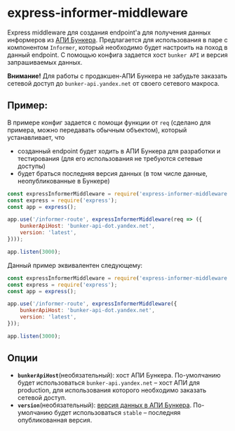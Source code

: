 # express-informer-middleware

Express middleware для создания endpoint'a для получения данных информеров из [АПИ Бункера](https://wiki.yandex-team.ru/verstka/tools/bunker/api/).
Предлагается для использования в паре с компонентом `Informer`, который необходимо будет настроить на поход в данный endpoint.
С помощью конфига задается хост `bunker API` и версия запрашиваемых данных.

**Внимание!**
Для работы с продакшен-АПИ Бункера не забудьте заказать сетевой доступ до `bunker-api.yandex.net` от своего сетевого макроса.

## Пример:

В примере конфиг задается с помощи функции от `req` (сделано для примера, можно передавать обычным объектом), который устанавливает, что 
- созданный endpoint будет ходить в АПИ Бункера для разработки и тестирования (для его использования не требуются сетевые доступы)
- будет браться последняя версия данных (в том числе данные, неопубликованные в Бункере) 

```javascript
const expressInformerMiddleware = require('express-informer-middleware');
const express = require('express');
const app = express();

app.use('/informer-route', expressInformerMiddleware(req => ({
    bunkerApiHost: 'bunker-api-dot.yandex.net',
    version: 'latest',
})));

app.listen(3000);
```

Данный пример эквивалентен следующему:

```javascript
const expressInformerMiddleware = require('express-informer-middleware');
const express = require('express');
const app = express();

app.use('/informer-route', expressInformerMiddleware({
    bunkerApiHost: 'bunker-api-dot.yandex.net',
    version: 'latest',
}));

app.listen(3000);
```

## Опции
- **`bunkerApiHost`**(необязательный): хост АПИ Бункера. По-умолчанию будет использоваться `bunker-api.yandex.net` – хост АПИ для production, для использования которого необходимо заказать сетевой доступ.
- **`version`**(необязательный): [версия данных в АПИ Бункера](https://wiki.yandex-team.ru/verstka/tools/bunker/api/#m-get-params). По-умолчанию будет использоваться `stable` – последняя опубликованная версия.